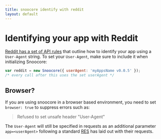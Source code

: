 ```yaml
---
title: snoocore identify with reddit
layout: default
---
```


# Identifying your app with Reddit

[Reddit has a set of API rules](https://github.com/reddit/reddit/wiki/API#wiki-rules) that outline how to identify your app using a `User-Agent` string. To set your `User-Agent`, make sure to include it when initializing Snoocore:

```javascript
var reddit = new Snoocore({ userAgent: 'myAppsName v0.0.5' });
/* every call after this uses the set userAgent */
```

## Browser?

If you are using snoocore in a browser based environment, you need to set `browser: true` to suppress errors such as:

> Refused to set unsafe header "User-Agent" 

The `User-Agent` will still be specified in requests as an additional parameter `app=<userAgent>` following a standard [RES](https://github.com/honestbleeps/Reddit-Enhancement-Suite) has laid out with their requests.